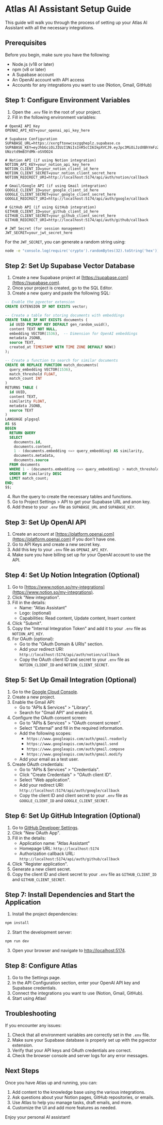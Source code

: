 # Atlas AI Assistant Setup Guide

This guide will walk you through the process of setting up your Atlas AI Assistant with all the necessary integrations.

## Prerequisites

Before you begin, make sure you have the following:

- Node.js (v18 or later)
- npm (v8 or later)
- A Supabase account
- An OpenAI account with API access
- Accounts for any integrations you want to use (Notion, Gmail, GitHub)

## Step 1: Configure Environment Variables

1. Open the `.env` file in the root of your project.
2. Fill in the following environment variables:

```
# OpenAI API Key
OPENAI_API_KEY=your_openai_api_key_here

# Supabase Configuration
SUPABASE_URL=https://xxrgftoxwcsxzgqheplz.supabase.co
SUPABASE_KEY=eyJhbGciOiJIUzI1NiIsInR5cCI6IkpXVCJ9.eyJpc3MiOiJzdXBhYmFzZSIsInJlZiI6Inh4cmdmdG94d2NzeHpncWhlcGx6Iiwicm9sZSI6ImFub24iLCJpYXQiOjE3NDQwNjcxNDksImV4cCI6MjA1OTY0MzE0OX0.8TjR_pSAkU6q_wPrJ9Fq-UNzztd9mB3YdMk-oSVOO24

# Notion API (if using Notion integration)
NOTION_API_KEY=your_notion_api_key_here
NOTION_CLIENT_ID=your_notion_client_id_here
NOTION_CLIENT_SECRET=your_notion_client_secret_here
NOTION_REDIRECT_URI=http://localhost:5174/api/auth/notion/callback

# Gmail/Google API (if using Gmail integration)
GOOGLE_CLIENT_ID=your_google_client_id_here
GOOGLE_CLIENT_SECRET=your_google_client_secret_here
GOOGLE_REDIRECT_URI=http://localhost:5174/api/auth/google/callback

# GitHub API (if using GitHub integration)
GITHUB_CLIENT_ID=your_github_client_id_here
GITHUB_CLIENT_SECRET=your_github_client_secret_here
GITHUB_REDIRECT_URI=http://localhost:5174/api/auth/github/callback

# JWT Secret (for session management)
JWT_SECRET=your_jwt_secret_here
```

For the `JWT_SECRET`, you can generate a random string using:

```bash
node -e "console.log(require('crypto').randomBytes(32).toString('hex'))"
```

## Step 2: Set Up Supabase Vector Database

1. Create a new Supabase project at [https://supabase.com](https://supabase.com).
2. Once your project is created, go to the SQL Editor.
3. Create a new query and paste the following SQL:

```sql
-- Enable the pgvector extension
CREATE EXTENSION IF NOT EXISTS vector;

-- Create a table for storing documents with embeddings
CREATE TABLE IF NOT EXISTS documents (
  id UUID PRIMARY KEY DEFAULT gen_random_uuid(),
  content TEXT NOT NULL,
  embedding VECTOR(1536),  -- Dimension for OpenAI embeddings
  metadata JSONB,
  source TEXT,
  created_at TIMESTAMP WITH TIME ZONE DEFAULT NOW()
);

-- Create a function to search for similar documents
CREATE OR REPLACE FUNCTION match_documents(
  query_embedding VECTOR(1536),
  match_threshold FLOAT,
  match_count INT
)
RETURNS TABLE (
  id UUID,
  content TEXT,
  similarity FLOAT,
  metadata JSONB,
  source TEXT
)
LANGUAGE plpgsql
AS $$
BEGIN
  RETURN QUERY
  SELECT
    documents.id,
    documents.content,
    1 - (documents.embedding <=> query_embedding) AS similarity,
    documents.metadata,
    documents.source
  FROM documents
  WHERE 1 - (documents.embedding <=> query_embedding) > match_threshold
  ORDER BY similarity DESC
  LIMIT match_count;
END;
$$;
```

4. Run the query to create the necessary tables and functions.
5. Go to Project Settings > API to get your Supabase URL and anon key.
6. Add these to your `.env` file as `SUPABASE_URL` and `SUPABASE_KEY`.

## Step 3: Set Up OpenAI API

1. Create an account at [https://platform.openai.com](https://platform.openai.com) if you don't have one.
2. Go to API Keys and create a new secret key.
3. Add this key to your `.env` file as `OPENAI_API_KEY`.
4. Make sure you have billing set up for your OpenAI account to use the API.

## Step 4: Set Up Notion Integration (Optional)

1. Go to [https://www.notion.so/my-integrations](https://www.notion.so/my-integrations).
2. Click "New integration".
3. Fill in the details:
   - Name: "Atlas Assistant"
   - Logo: (optional)
   - Capabilities: Read content, Update content, Insert content
4. Click "Submit".
5. Copy the "Internal Integration Token" and add it to your `.env` file as `NOTION_API_KEY`.
6. For OAuth (optional):
   - Go to the "OAuth Domain & URIs" section.
   - Add your redirect URI: `http://localhost:5174/api/auth/notion/callback`
   - Copy the OAuth client ID and secret to your `.env` file as `NOTION_CLIENT_ID` and `NOTION_CLIENT_SECRET`.

## Step 5: Set Up Gmail Integration (Optional)

1. Go to the [Google Cloud Console](https://console.cloud.google.com/).
2. Create a new project.
3. Enable the Gmail API:
   - Go to "APIs & Services" > "Library".
   - Search for "Gmail API" and enable it.
4. Configure the OAuth consent screen:
   - Go to "APIs & Services" > "OAuth consent screen".
   - Select "External" and fill in the required information.
   - Add the following scopes:
     - `https://www.googleapis.com/auth/gmail.readonly`
     - `https://www.googleapis.com/auth/gmail.send`
     - `https://www.googleapis.com/auth/gmail.compose`
     - `https://www.googleapis.com/auth/gmail.modify`
   - Add your email as a test user.
5. Create OAuth credentials:
   - Go to "APIs & Services" > "Credentials".
   - Click "Create Credentials" > "OAuth client ID".
   - Select "Web application".
   - Add your redirect URI: `http://localhost:5174/api/auth/google/callback`
   - Copy the client ID and client secret to your `.env` file as `GOOGLE_CLIENT_ID` and `GOOGLE_CLIENT_SECRET`.

## Step 6: Set Up GitHub Integration (Optional)

1. Go to [GitHub Developer Settings](https://github.com/settings/developers).
2. Click "New OAuth App".
3. Fill in the details:
   - Application name: "Atlas Assistant"
   - Homepage URL: `http://localhost:5174`
   - Authorization callback URL: `http://localhost:5174/api/auth/github/callback`
4. Click "Register application".
5. Generate a new client secret.
6. Copy the client ID and client secret to your `.env` file as `GITHUB_CLIENT_ID` and `GITHUB_CLIENT_SECRET`.

## Step 7: Install Dependencies and Start the Application

1. Install the project dependencies:

```bash
npm install
```

2. Start the development server:

```bash
npm run dev
```

3. Open your browser and navigate to [http://localhost:5174](http://localhost:5174).

## Step 8: Configure Atlas

1. Go to the Settings page.
2. In the API Configuration section, enter your OpenAI API key and Supabase credentials.
3. Connect the integrations you want to use (Notion, Gmail, GitHub).
4. Start using Atlas!

## Troubleshooting

If you encounter any issues:

1. Check that all environment variables are correctly set in the `.env` file.
2. Make sure your Supabase database is properly set up with the pgvector extension.
3. Verify that your API keys and OAuth credentials are correct.
4. Check the browser console and server logs for any error messages.

## Next Steps

Once you have Atlas up and running, you can:

1. Add content to the knowledge base using the various integrations.
2. Ask questions about your Notion pages, GitHub repositories, or emails.
3. Use Atlas to help you manage tasks, draft emails, and more.
4. Customize the UI and add more features as needed.

Enjoy your personal AI assistant!

